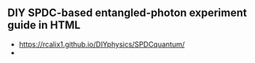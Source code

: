 ## DIY SPDC-based entangled-photon experiment guide in HTML 

*  https://rcalix1.github.io/DIYphysics/SPDCquantum/
*  
